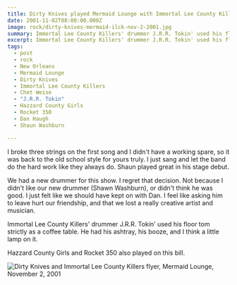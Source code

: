 ```yaml
---
title: Dirty Knives played Mermaid Lounge with Immortal Lee County Killers.
date: 2001-11-02T08:00:00.000Z
image: rock/dirty-knives-mermaid-ilck-nov-2-2001.jpg
summary: Immortal Lee County Killers' drummer J.R.R. Tokin' used his floor tom strictly as a coffee table.
excerpt: Immortal Lee County Killers' drummer J.R.R. Tokin' used his floor tom strictly as a coffee table.
tags:
  - post 
  - rock
  - New Orleans
  - Mermaid Lounge
  - Dirty Knives
  - Immortal Lee County Killers
  - Chet Weise
  - "J.R.R. Tokin"
  - Hazzard County Girls
  - Rocket 350
  - Dan Haugh
  - Shaun Washburn

---
```


I broke three strings on the first song and I didn't have a working spare, so it was back to the old school style for yours truly. I just sang and let the band do the hard work like they always do. Shaun played great in his stage debut.

We had a new drummer for this show. I regret that decision. Not because I didn't like our new drummer (Shawn Washburn), or didn't think he was good. I just felt like we should have kept on with Dan. I feel like asking him to leave hurt our friendship, and that we lost a really creative artist and musician.

Immortal Lee County Killers' drummer J.R.R. Tokin' used his floor tom strictly as a coffee table. He had his ashtray, his booze, and I think a little lamp on it.

Hazzard County Girls and Rocket 350 also played on this bill.

![Dirty Knives and Immortal Lee County Killers flyer, Mermaid Lounge, November 2, 2001](/static/img/rock/dirty-knives-mermaid-ilck-nov-2-2001.jpg "Dirty Knives and Immortal Lee County Killers flyer, Mermaid Lounge, November 2, 2001")